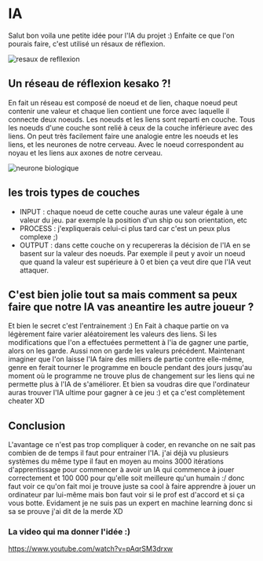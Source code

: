 # IA
Salut bon voila une petite idée pour l'IA du projet :)
Enfaite ce que l'on pourais faire, c'est utilisé un résaux de réflexion.

![resaux de refllexion](https://upload.wikimedia.org/wikipedia/commons/thumb/4/46/Colored_neural_network.svg/300px-Colored_neural_network.svg.png)

## Un réseau de réflexion kesako ?!

En fait un réseau est composé de noeud et de lien, chaque noeud peut contenir une valeur et chaque lien contient une force avec laquelle il connecte deux noeuds.
Les noeuds et les liens sont reparti en couche.
Tous les noeuds d'une couche sont relié à ceux de la couche inférieure avec des liens.
On peut très facilement faire une analogie entre les noeuds et les liens, et les neurones de notre cerveau. Avec le noeud correspondent au noyau et les liens aux axones de notre cerveau.

![neurone biologique](http://physique.unice.fr/sem6/2011-2012/PagesWeb/PT/Modelisation/img/myel.gif)

## les trois types de couches

- INPUT : chaque noeud de cette couche auras une valeur égale à une valeur du jeu. par exemple la position d'un ship ou son orientation, etc
- PROCESS : j'expliquerais celui-ci plus tard car c'est un peux plus complexe ;)
- OUTPUT : dans cette couche on y recupereras la décision de l'IA en se basent sur la valeur des noeuds. Par exemple il peut y avoir un noeud que quand la valeur est supérieure à 0 et bien ça veut dire que l'IA veut attaquer.

## C'est bien jolie tout sa mais comment sa peux faire que notre IA vas aneantire les autre joueur ?

Et bien le secret c'est l'entrainement :) En Fait à chaque partie on va légèrement faire varier aléatoirement les valeurs des liens. Si les modifications que l'on a effectuées permettent à l'ia de gagner une partie, alors on les garde. Aussi non on garde les valeurs précédent.
Maintenant imaginer que l'on laisse l'IA faire des milliers de partie contre elle-même, genre en ferait tourner le programme en boucle pendant des jours jusqu'au moment où le programme ne trouve plus de changement sur les liens qui ne permette plus à l'IA de s'améliorer.
Et bien sa voudras dire que l'ordinateur auras trouver l'IA ultime pour gagner à ce jeu :) et ça c'est complètement cheater XD

## Conclusion

L'avantage ce n'est pas trop compliquer à coder, en revanche on ne sait pas combien de de temps il faut pour entrainer l'IA. j'ai déjà vu plusieurs systèmes du même type il faut en moyen au moins 3000 itérations d'apprentissage pour commencer à avoir un IA qui commence à jouer correctement et 100 000 pour qu'elle soit meilleure qu'un humain :/ donc faut voir ce qu'on fait moi je trouve juste sa cool à faire apprendre à jouer un ordinateur par lui-même mais bon faut voir si le prof est d'accord et si ça vous botte.
Evidament je ne suis pas un expert en machine learning donc si sa se prouve j'ai dit de la merde XD

### La video qui ma donner l'idée :)
https://www.youtube.com/watch?v=pAqrSM3drxw

